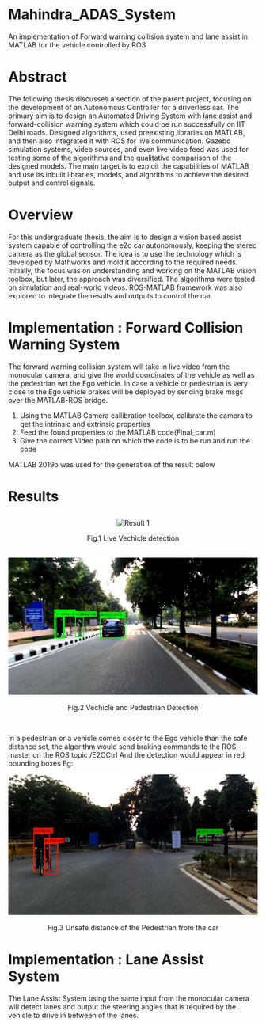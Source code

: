 # Mahindra_ADAS_System
An implementation of Forward warning collision system and lane assist in MATLAB for the vehicle controlled by ROS

<b><h1>Abstract</h1></b>

The following thesis discusses a section of the parent project, focusing on the development of an Autonomous Controller for a driverless car. The primary aim is to design an Automated Driving System with lane assist and forward-collision warning system which could be run successfully on IIT Delhi roads. Designed algorithms, used preexisting libraries on MATLAB, and then also integrated it with ROS for live communication. Gazebo simulation systems, video sources, and even live video feed was used for testing some of the algorithms and the qualitative comparison of the designed models. The main target is to exploit the capabilities of MATLAB and use its inbuilt libraries, models, and algorithms to achieve the desired output and control signals.

<b><h1>Overview</h1></b>

For this undergraduate thesis, the aim is to design a vision based assist system capable of controlling the e2o car autonomously, keeping the stereo camera as the global sensor. The idea is to use the technology which is developed by Mathworks and mold it according to the required needs. Initially, the focus was on understanding and working on the MATLAB vision toolbox, but later, the approach was diversified. The algorithms were tested on simulation and real-world videos. ROS-MATLAB framework was also explored to integrate the results and outputs to control the car


<b><h1> Implementation : Forward Collision Warning System </h1></b>
The forward warning collision system will take in live video from the monocular camera, and give the world coordinates of the vehicle as well as the pedestrian wrt the Ego vehicle. In case a vehicle or pedestrian is very close to the Ego vehicle brakes will be deployed by sending brake msgs over the MATLAB-ROS bridge.


1. Using the MATLAB Camera callibration toolbox, calibrate the camera to get the intrinsic and extrinsic properties 
2. Feed the found properties to the MATLAB code(Final_car.m) 
3. Give the correct Video path on which the code is to be run and run the code 
 
MATLAB 2019b was used for the generation of the result below

<h1><p align="left">Results</p></h1>

<p align="center"><img src="https://github.com/dhruvtalwar18/Mahindra_ADAS_System/blob/main/images_BTTPII/FCWS_GIF.gif" title="Result 1"></p>
<p align="center">Fig.1 Live Vechicle detection</p><br />
<img src="https://github.com/dhruvtalwar18/Mahindra_ADAS_System/blob/main/images_BTTPII/car_ped.png" title="Result 2">
<p align="center">Fig.2 Vechicle and Pedestrian Detection</p><br />

In a pedestrian or a vehicle comes closer to the Ego vehicle than the safe distance set, the algorithm would send braking commands to the ROS master on the ROS topic /E2OCtrl
And the detection would appear in red bounding boxes
Eg:

<img src="https://github.com/dhruvtalwar18/Mahindra_ADAS_System/blob/main/images_BTTPII/close_ped.png" title="Result 3">
<p align="center"> Fig.3 Unsafe distance of the Pedestrian from the car</p>

<b><h1> Implementation : Lane Assist System </h1></b>
The Lane Assist System using the same input from the monocular camera will detect lanes and output the steering angles that is required by the vehicle to drive in between of the lanes. 







